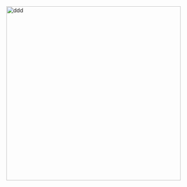 <img width="456" alt="ddd" src="https://user-images.githubusercontent.com/113576529/235594253-e9aa6db1-b547-4fc2-81d0-2aabbc6edfd9.PNG">
